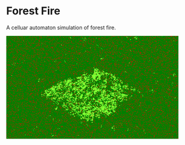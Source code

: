 # Forest Fire

A celluar automaton simulation of forest fire.

![Gifs are nice, aren't they?](forest.gif)
